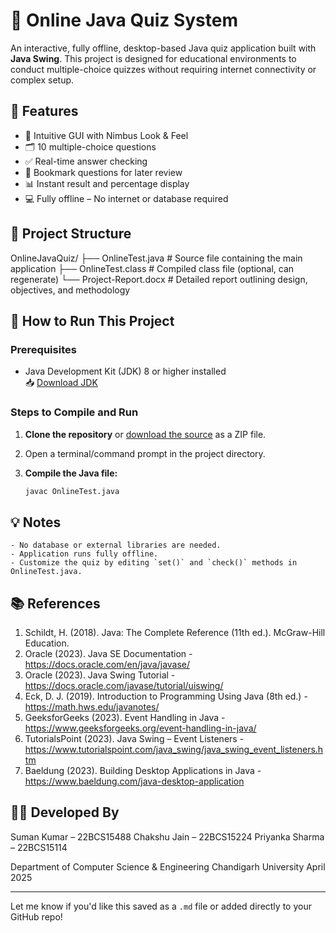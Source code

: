 # 🧠 Online Java Quiz System

An interactive, fully offline, desktop-based Java quiz application built with **Java Swing**. This project is designed for educational environments to conduct multiple-choice quizzes without requiring internet connectivity or complex setup.

## 📌 Features

- 🎨 Intuitive GUI with Nimbus Look & Feel
- 🗂️ 10 multiple-choice questions
- ✅ Real-time answer checking
- 🔖 Bookmark questions for later review
- 📊 Instant result and percentage display
- 💻 Fully offline – No internet or database required

## 📁 Project Structure

OnlineJavaQuiz/ ├── OnlineTest.java # Source file containing the main application ├── OnlineTest.class # Compiled class file (optional, can regenerate) └── Project-Report.docx # Detailed report outlining design, objectives, and methodology


## 🚀 How to Run This Project

### Prerequisites

- Java Development Kit (JDK) 8 or higher installed  
  📥 [Download JDK](https://www.oracle.com/java/technologies/javase-downloads.html)

### Steps to Compile and Run

1. **Clone the repository** or [download the source](https://github.com/Sumanx16/Online-Java-Quiz-Platform) as a ZIP file.
2. Open a terminal/command prompt in the project directory.
3. **Compile the Java file:**

   ```bash
   javac OnlineTest.java

## 💡 Notes
```plaintext
- No database or external libraries are needed.
- Application runs fully offline.
- Customize the quiz by editing `set()` and `check()` methods in OnlineTest.java.
```

## 📚 References
1. Schildt, H. (2018). Java: The Complete Reference (11th ed.). McGraw-Hill Education.
2. Oracle (2023). Java SE Documentation - https://docs.oracle.com/en/java/javase/
3. Oracle (2023). Java Swing Tutorial - https://docs.oracle.com/javase/tutorial/uiswing/
4. Eck, D. J. (2019). Introduction to Programming Using Java (8th ed.) - https://math.hws.edu/javanotes/
5. GeeksforGeeks (2023). Event Handling in Java - https://www.geeksforgeeks.org/event-handling-in-java/
6. TutorialsPoint (2023). Java Swing – Event Listeners - https://www.tutorialspoint.com/java_swing/java_swing_event_listeners.htm
7. Baeldung (2023). Building Desktop Applications in Java - https://www.baeldung.com/java-desktop-application

## 👨‍💻 Developed By
Suman Kumar – 22BCS15488
Chakshu Jain – 22BCS15224
Priyanka Sharma – 22BCS15114

Department of Computer Science & Engineering
Chandigarh University
April 2025


---

Let me know if you'd like this saved as a `.md` file or added directly to your GitHub repo!

